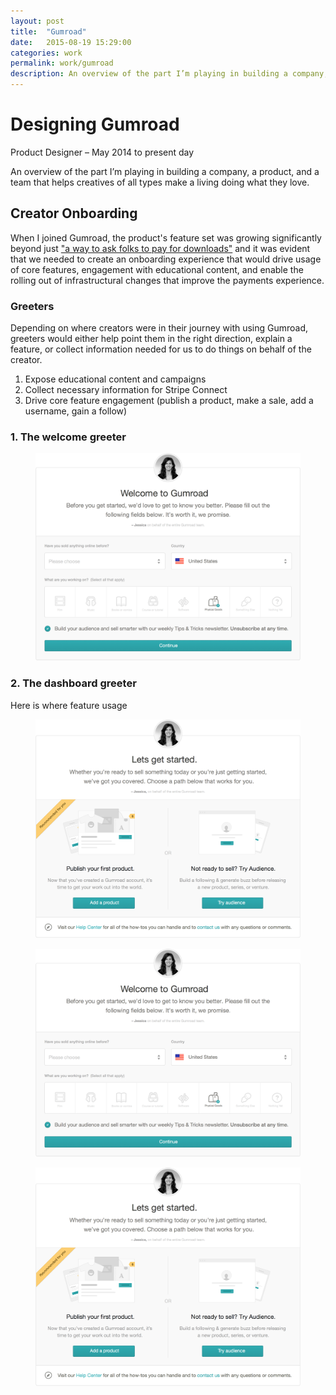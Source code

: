 ```yaml
---
layout: post
title:  "Gumroad"
date:   2015-08-19 15:29:00
categories: work
permalink: work/gumroad
description: An overview of the part I’m playing in building a company, a product, and a team that helps creatives of all types make a living doing what they love.
---
```


# Designing Gumroad
<p class="subheader">Product Designer – May 2014 <span>to</span> present day</p>

<p class="lead">
  An overview of the part I’m playing in building a company, a product, and a team that helps creatives of all types make a living doing what they love.
</p>

## Creator Onboarding

When I joined Gumroad, the product's feature set was growing significantly beyond just ["a way to ask folks to pay for downloads"](http://techcrunch.com/2011/12/14/gumroad-lets-you-sell-anything-you-make/) and it was evident that we needed  to create an onboarding experience that would drive usage of core features, engagement with educational content, and enable the rolling out of infrastructural changes that improve the payments experience.

### Greeters

Depending on where creators were in their journey with using Gumroad, greeters would either help point them in the right direction, explain a feature, or collect information needed for us to do things on behalf of the creator.

1. Expose educational content and campaigns
2. Collect necessary information for Stripe Connect
3. Drive core feature engagement (publish a product, make a sale, add a username, gain a follow)

### 1. The welcome greeter

<figure class="portfolio-gallery__item">
  <img src="/img/posts/gumroad/welcome_greeter.png" alt="Welcome greeter">
</figure>

### 2. The dashboard greeter

Here is where feature usage

<figure class="portfolio-gallery__item">
  <img src="/img/posts/gumroad/dashboard_greeter.png" alt="Welcome greeter">
</figure>

<div class="portfolio-gallery">
  <figure class="portfolio-gallery__item">
    <img src="/img/posts/gumroad/welcome_greeter.png" alt="Welcome greeter">
  </figure>
  <figure class="portfolio-gallery__item">
    <img src="/img/posts/gumroad/dashboard_greeter.png" alt="Welcome greeter">
  </figure>
</div>



